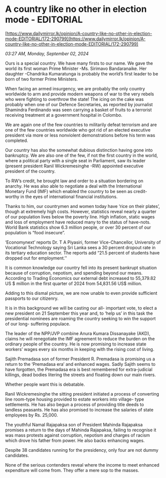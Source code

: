 # A country like no other in election mode - EDITORIAL

[https://www.dailymirror.lk/opinion/A-country-like-no-other-in-election-mode-EDITORIAL/172-290799](https://www.dailymirror.lk/opinion/A-country-like-no-other-in-election-mode-EDITORIAL/172-290799)

*03:27 AM, Monday, September 02, 2024*

Ours is a special country. We have many firsts to our name. We gave the world its first woman Prime Minister -Ms. Sirimavo Bandaranaike. Her daughter -Chandrika Kumaratunga is probably the world’s first leader to be born of two former Prime Ministers.

When facing an armed insurgency, we are probably the only country worldwide to arm and provide modern weapons of war to the very rebels who were fighting to overthrow the state! The icing on the cake was probably when one of our Defence Secretaries, as reported by journalist Shamindra Ferdinando was seen carrying a basket of fruits to a terrorist receiving treatment at a government hospital in Colombo.

We are again one of the few countries to militarily defeat terrorism and are one of the few countries worldwide who got rid of an elected executive president via more or less nonviolent demonstrations before his term was completed.

Our country has also the somewhat dubious distinction having gone into bankruptcy. We are also one of the few, if not the first country in the world, where a political party with a single seat in Parliament, saw its leader (present president Ranil Wickremesinghe -RW) appointed executive president of the country.

To RW’s credit, he brought law and order to a situation bordering on anarchy. He was also able to negotiate a deal with the International Monetary Fund (IMF) which enabled the country to be seen as credit-worthy in the eyes of international financial institutions.

Thanks to him, our countrymen and women today have ‘rice on their plates’, though at extremely high costs. However, statistics reveal nearly a quarter of our population lives below the poverty line. High inflation, static wages and loss of employment have reduced many to the status of have-nots. World Bank statistics show 6.3 million people, or over 30 percent of our population is “food insecure”.

‘Economynext’ reports Dr. T A Piyasiri, former Vice-Chancellor, University of Vocational Technology saying Sri Lanka sees a 30 percent dropout rate in its tertiary education sector. The reports add “21.5 percent of students have dropped out for employment.’’

It is common knowledge our country fell into its present bankrupt situation because of corruption, nepotism, and spending beyond our means. According to Trading Economics our external debt increased to 55,379.82 US $ million in the first quarter of 2024 from 54,831.56 US$ million.

Adding to this dismal picture, we are now unable to even provide sufficient passports to our citizenry.

It is in this background we will be casting our all- important vote, to elect a new president on 21 September this year and, to ‘help us’ in this task the presidential nominees are roaming the country seeking to win the support of our long- suffering populace.

The leader of the NPP/JVP combine Anura Kumara Dissanayake (AKD), claims he will renegotiate the IMF agreement to reduce the burden on the ordinary people of the country. He is now promising to increase state workers’ wages every six months in keeping with the rising cost of living.

Sajith Premadasa son of former President R. Premadasa is promising us a return to the ‘Premadasa era’ and enhanced wages. Sadly Sajith seems to have forgotten, the Premadasa era is best remembered for extra-judicial killings, dead bodies litering the streets and floating down our main rivers.

Whether people want this is debatable.

Ranil Wickremesinghe the sitting president initiated a process of converting line room-type housing provided to estate workers into village- type settlements. He has also begun a process of providing title deeds to landless peasants. He has also promised to increase the salaries of state employees by Rs. 25,000.

The youthful Namal Rajapaksa son of President Mahinda Rajapaksa promises a return to the days of Mahinda Rajapaksa, failing to recognise it was mass protests against corruption, nepotism and charges of racism which drove his father from power. He also backs enhancing wages.

Despite 38 candidates running for the presidency, only four are not dummy candidates.

None of the serious contenders reveal where the income to meet enhanced expenditure will come from. They offer a mere sop to the masses.

